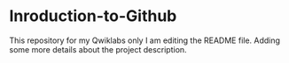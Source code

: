 # Inroduction-to-Github
This repository for my Qwiklabs only
I am editing the README file. Adding some more details about the project description.
